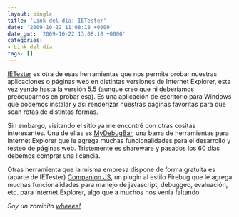 ```yaml
---
layout: single
title: 'Link del día: IETester'
date: '2009-10-22 11:08:18 +0000'
date_gmt: '2009-10-22 13:08:18 +0000'
categories:
- Link del día
tags: []
---
```


[IETester](http://www.my-debugbar.com/wiki/IETester/HomePage) es otra de esas herramientas que nos permite probar nuestras aplicaciones o páginas web en distintas versiones de Internet Explorer, esta vez yendo hasta la versión 5.5 (aunque creo que ni deberíamos preocuparnos en probar esa). Es una aplicación de escritorio para Windows que podemos instalar y así renderizar nuestras páginas favoritas para que sean rotas de distintas formas.

Sin embargo, visitando el sitio ya me encontré con otras cositas interesantes. Una de ellas es [MyDebugBar](http://www.debugbar.com/), una barra de herramientas para Internet Explorer que le agrega muchas funcionalidades para el desarrollo y testeo de páginas web. Tristemente es shareware y pasados los 60 días debemos comprar una licencia.

Otras herramienta que la misma empresa dispone de forma gratuita es (aparte de IETester) [Companion.JS](http://www.my-debugbar.com/wiki/CompanionJS/HomePage), un plugin al estilo Firebug que le agrega muchas funcionalidades para manejo de javascript, debuggeo, evaluación, etc. para Internet Explorer, algo que a muchos nos venía faltando.

_Soy un zorrinito [wheeee!](http://www.youtube.com/watch?v=euZ0j7vtKEQ)_
